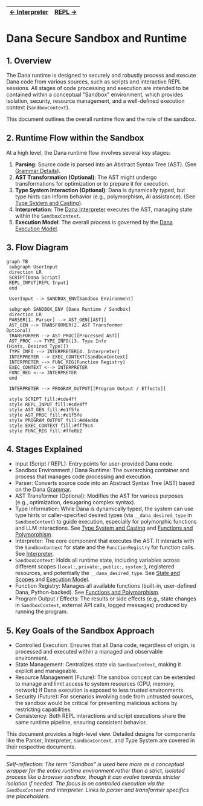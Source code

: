 | [← Interpreter](./interpreter.md) | [REPL →](./repl.md) |
|---|---|

# Dana Secure Sandbox and Runtime

## 1. Overview

The Dana runtime is designed to securely and robustly process and execute Dana code from various sources, such as scripts and interactive REPL sessions. All stages of code processing and execution are intended to be contained within a conceptual "Sandbox" environment, which provides isolation, security, resource management, and a well-defined execution context (`SandboxContext`).

This document outlines the overall runtime flow and the role of the sandbox.

## 2. Runtime Flow within the Sandbox

At a high level, the Dana runtime flow involves several key stages:

1. **Parsing**: Source code is parsed into an Abstract Syntax Tree (AST). (See [Grammar Details](../01_dana_language_specification/grammar.md)).
2. **AST Transformation (Optional)**: The AST might undergo transformations for optimization or to prepare it for execution.
3. **Type System Interaction (Optional)**: Dana is dynamically typed, but type hints can inform behavior (e.g., polymorphism, AI assistance). (See [Type System and Casting](./type_system_and_casting.md)).
4. **Interpretation**: The [Dana Interpreter](./interpreter.md) executes the AST, managing state within the `SandboxContext`.
5. **Execution Model**: The overall process is governed by the [Dana Execution Model](./execution_model.md).

## 3. Flow Diagram

```mermaid
graph TB
 subgraph UserInput
 direction LR
 SCRIPT[Dana Script]
 REPL_INPUT[REPL Input]
 end

 UserInput --> SANDBOX_ENV[Sandbox Environment]

 subgraph SANDBOX_ENV [Dana Runtime / Sandbox]
 direction LR
 PARSER[1. Parser] --> AST_GEN[[AST]]
 AST_GEN --> TRANSFORMER(2. AST Transformer
Optional)
 TRANSFORMER --> AST_PROC[[Processed AST]]
 AST_PROC --> TYPE_INFO([3. Type Info
(Hints, Desired Type)])
 TYPE_INFO --> INTERPRETER[4. Interpreter]
 INTERPRETER --> EXEC_CONTEXT[SandboxContext]
 INTERPRETER --> FUNC_REG[Function Registry]
 EXEC_CONTEXT <--> INTERPRETER
 FUNC_REG <--> INTERPRETER
 end

 INTERPRETER --> PROGRAM_OUTPUT[[Program Output / Effects]]

 style SCRIPT fill:#cde4ff
 style REPL_INPUT fill:#cde4ff
 style AST_GEN fill:#e1f5fe
 style AST_PROC fill:#e1f5fe
 style PROGRAM_OUTPUT fill:#d4edda
 style EXEC_CONTEXT fill:#fff9c4
 style FUNC_REG fill:#ffe0b2
```

## 4. Stages Explained

- Input (Script / REPL): Entry points for user-provided Dana code.
- Sandbox Environment / Dana Runtime: The overarching container and process that manages code processing and execution.
 - Parser: Converts source code into an Abstract Syntax Tree (AST) based on the Dana [Grammar](../01_dana_language_specification/grammar.md).
 - AST Transformer (Optional): Modifies the AST for various purposes (e.g., optimization, desugaring complex syntax).
 - Type Information: While Dana is dynamically typed, the system can use type hints or caller-specified desired types (via `__dana_desired_type` in `SandboxContext`) to guide execution, especially for polymorphic functions and LLM interactions. See [Type System and Casting](./type_system_and_casting.md) and [Functions and Polymorphism](../01_dana_language_specification/functions_and_polymorphism.md).
 - Interpreter: The core component that executes the AST. It interacts with the `SandboxContext` for state and the `FunctionRegistry` for function calls. See [Interpreter](./interpreter.md).
 - `SandboxContext`: Holds all runtime state, including variables across different scopes (`local:`, `private:`, `public:`, `system:`), registered resources, and potentially the `__dana_desired_type`. See [State and Scopes](../01_dana_language_specification/state_and_scopes.md) and [Execution Model](./execution_model.md).
 - Function Registry: Manages all available functions (built-in, user-defined Dana, Python-backed). See [Functions and Polymorphism](../01_dana_language_specification/functions_and_polymorphism.md).
- Program Output / Effects: The results or side effects (e.g., state changes in `SandboxContext`, external API calls, logged messages) produced by running the program.

## 5. Key Goals of the Sandbox Approach

- Controlled Execution: Ensures that all Dana code, regardless of origin, is processed and executed within a managed and observable environment.
- State Management: Centralizes state via `SandboxContext`, making it explicit and manageable.
- Resource Management (Future): The sandbox concept can be extended to manage and limit access to system resources (CPU, memory, network) if Dana execution is exposed to less trusted environments.
- Security (Future): For scenarios involving code from untrusted sources, the sandbox would be critical for preventing malicious actions by restricting capabilities.
- Consistency: Both REPL interactions and script executions share the same runtime pipeline, ensuring consistent behavior.

This document provides a high-level view. Detailed designs for components like the Parser, Interpreter, `SandboxContext`, and Type System are covered in their respective documents.

---
*Self-reflection: The term "Sandbox" is used here more as a conceptual wrapper for the entire runtime environment rather than a strict, isolated process like a browser sandbox, though it can evolve towards stricter isolation if needed. The focus is on controlled execution via the `SandboxContext` and interpreter. Links to parser and transformer specifics are placeholders.*